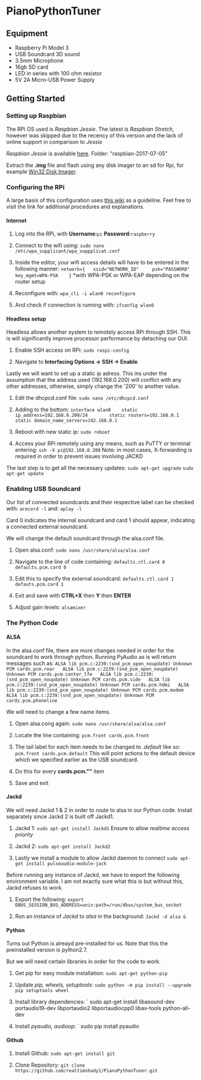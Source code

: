 # PianoPythonTuner
## Equipment
* Raspberry Pi Model 3
* USB Soundcard 3D sound
* 3.5mm Microphone
* 16gb SD card
* LED in series with 100 ohm resistor
* 5V 2A Micro-USB Power Supply

## Getting Started

### Setting up Raspbian
The RPi OS used is *Raspbian Jessie*. The latest is *Raspbian Stretch*, however was skipped due to the recency of this version and the lack of online support in comparison to *Jessie*

*Raspbian Jessie* is available [here](http://downloads.raspberrypi.org/raspbian_lite/images/). Folder: "raspbian-2017-07-05"

Extract the **.img** file and flash using any disk imager to an sd for Rpi, for example [Win32 Disk Imager](https://sourceforge.net/projects/win32diskimager/).

### Configuring the RPi
A large basis of this configuration uses [this wiki](https://wiki.linuxaudio.org/wiki/raspberrypi) as a guideline. Feel free to visit the link for additional procedures and explanations.

#### Internet
1. Log into the RPi, with **Username:**`pi` **Password:**`raspberry`

1. Connect to the wifi using:
`sudo nano /etc/wpa_supplicant/wpa_suppplicat.conf`

1. Inside the editor, your wifi access details will have to be entered in the following manner:
`network={  
    ssid="NETWORK_ID"    
    psk="PASSWORD"   
    key_mgmt=WPA-PSK   
}`
*with WPA-PSK or WPA-EAP depending on the router setup

1. Reconfigure with:
`wpa_cli -i wlan0 reconfigure`

1. And check if connection is running with:
`ifconfig wlan0`

#### Headless setup
Headless allows another system to remotely access RPi through SSH. This is will significantly improve processor performance by detaching our GUI.

1. Enable SSH access on RPi:
`sudo raspi-config`

1. Navigate to **Interfacing Options -> SSH -> Enable**

Lastly we will want to set up a static ip adress.
This ins under the assumption that the address used (192.168.0.200) will conflict with any other addresses, otherwise, simply change the '200' to another value.

1. Edit the dhcpcd.conf file:
`sudo nano /etc/dhcpcd.conf`

1. Adding to the bottom:
`interface wlan0   
static ip_address=192.168.0.200/24       
static routers=192.168.0.1     
static domain_name_servers=192.168.0.1`

1. Reboot with new static ip:
`sudo reboot`

1. Access your RPi remotely using any means, such as PuTTY or terminal entering:
`ssh -X pi@192.168.0.200`
Note: in most cases, X-forwarding is required in order to prevent issues involving JACKD

The last step is to get all the necessary updates:
`sudo apt-get upgrade`
`sudo apt-get update`

### Enabling USB Soundcard

Our list of connected soundcards and their respective label can be checked with:
`arecord -l`
and:
`aplay -l`

Card 0 indicates the internal soundcard and card 1 should appear, indicating a connected external soundcard.

We will change the default soundcard through the alsa.conf file.

1. Open alsa.conf:
`sudo nano /usr/share/alsa/alsa.conf`

1. Navigate to the line of code containing:
`defaults.ctl.card 0  
defaults.pcm.card 0`

1. Edit this to specify the external soundcard:
`defaults.ctl.card 1  
defauts.pcm.card 1`

1. Exit and save with **CTRL+X** then **Y** then **ENTER**

1. Adjust gain levels:
`alsamixer`

### The Python Code

#### ALSA

In the alsa.conf file, there are more changes needed in order for the soundcard to work through python. Running PyAudio as is will return messages such as:
`ALSA lib pcm.c:2239:(snd_pcm_open_noupdate) Unknown PCM cards.pcm.rear  
ALSA lib pcm.c:2239:(snd_pcm_open_noupdate) Unknown PCM cards.pcm.center_lfe  
ALSA lib pcm.c:2239:(snd_pcm_open_noupdate) Unknown PCM cards.pcm.side  
ALSA lib pcm.c:2239:(snd_pcm_open_noupdate) Unknown PCM cards.pcm.hdmi  
ALSA lib pcm.c:2239:(snd_pcm_open_noupdate) Unknown PCM cards.pcm.modem  
ALSA lib pcm.c:2239:(snd_pcm_open_noupdate) Unknown PCM cards.pcm.phoneline`  

We will need to change a few name items.

1. Open alsa.cong again:
`sudo nano /usr/share/alsa/alsa.conf`
 
1. Locate the line containing:
`pcm.front cards.pcm.front`

1. The tail label for each item needs to be changed to *.default* like so:
`pcm.front cards.pcm.default`
This will point actions to the default device which we specified earlier as the USB soundcard.

1. Do this for every **cards.pcm.""** item

1. Save and exit

#### Jackd

We will need Jackd 1 & 2 in order to route to alsa in our Python code. Install separately since Jackd 2 is built off Jackd1.

1. Jackd 1:
`sudo apt-get install Jackd1`
Ensure to allow *realtime access priority*

2. Jackd 2:
`sudo apt-get install Jackd2`

3. Lastly we install a module to allow Jackd daemon to connect
`sudo apt-get install pulseaudio-module-jack`

Before running any instance of Jackd, we have to export the following environment variable. I am not exactly sure what this is but without this, Jackd refuses to work.

1. Export the following:
`export DBUS_SESSION_BUS_ADDRESS=unix:path=/run/dbus/system_bus_socket`

1. Run an instance of *Jackd* to *alsa* in the background:
`Jackd -d alsa &`

#### Python

Turns out Python is alreayd pre-installed for us. Note that this the preinstalled version is python2.7.

But we will need certain libraries in order for the code to work.

1. Get pip for easy module installation:
`sudo apt-get python-pip`

1. Update *pip, wheels, setuptools*:
`sudo python -m pip install --upgrade pip setuptools wheel`

1. Install library dependencies:
` sudo apt-get install libasound-dev portaudio19-dev libportaudio2 libportaudiocpp0 libav-tools python-all-dev

1. Install *pyaudio, audioop*:
` sudo pip install pyaudio

#### Github

1. Install Github:
`sudo apt-get install git`

1. Clone Repository:
`git clone https://github.com/realtimshady1/PianoPythonTuner.git`
